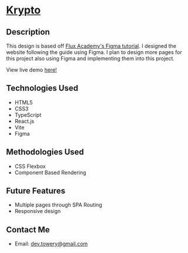 # [Krypto](https://krypto-chi.vercel.app/)

## Description

This design is based off [Flux Academy's Figma tutorial](https://www.youtube.com/watch?v=HZuk6Wkx_Eg). I designed the website following the guide using Figma. I plan to design more pages for this project also using Figma and implementing them into this project.

View live demo [here!](https://krypto-chi.vercel.app/)

## Technologies Used

- HTML5
- CSS3
- TypeScript
- React.js
- Vite
- Figma

## Methodologies Used

- CSS Flexbox
- Component Based Rendering

## Future Features

- Multiple pages through SPA Routing
- Responsive design

## Contact Me

- Email: dev.towery@gmail.com
